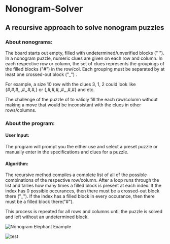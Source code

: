 # Nonogram-Solver

## A recursive approach to solve nonogram puzzles

### About nonograms:
The board starts out empty, filled with undetermined/unverified blocks (" "). 
In a nonogram puzzle, numeric clues are given on each row and column. 
In each respective row or column, the set of clues represents the groupings of the filled blocks ("#") in the row/col. 
Each grouping must be separated by at least one crossed-out block ("_") .

For example, a size 10 row with the clues 3, 1, 2 could look like {#,#,#,_,_,#,_,#,#,_} or {_,#,#,#,_,#,_,_,#,#} and etc.

The challenge of the puzzle of to validly fill the each row/column without making a move that would be inconsistant with the clues in other rows/columns.


### About the program:
#### User Input:
The program will prompt you the either use and select a preset puzzle or manually enter in the specifications and clues for a puzzle.

#### Algorithm:
The recursive method compiles a complete list of all of the possible combinations of the respective row/column. 
After a loop runs through the list and tallies how many times a filled block is present at each index. 
If the index has 0 possible occurances, then there must be a crossed-out block there ("_"). 
If the index has a filled block in every occurance, then there must be a filled block there("#").

This process is repeated for all rows and columns until the puzzle is solved and left without an undetermined block.

![Nonogram Elephant Example](https://lh3.googleusercontent.com/proxy/WYYbSa7JFJq1wMaNw5gpSrRlTDq8Z8eChNVYX5GP0iM2UqphsZc9D_W_eqDSuuT-0aTJdYlGMkKCWnpxUee7tVtdHmeqeQ5r20FubF4jFkzCP5j3)

![test](https://bl3301files.storage.live.com/y4pHNLmQvZw41gRhwDa5qv94-d379VjBxeojPw6erF1CDo22dwrIqPSKpYsTKrXOzeO8XeeWtyxwJsyx01vu9YeQoby-XD2CMJztF0ZOh854R2P38P2NeugMGY0ejtZa1hPJNRUzhdW91bk_9DXmqwEm9lCHpxTB1K3GpLYV_ImnJdf_NrECBb_NZc44nq0eCGkhGzlgp3J_bEjpiR2aJzX0aIB9rfgQe_sS121lHSHvF4/Screenshot%20%285%29.png?psid=1&width=628&height=493)
